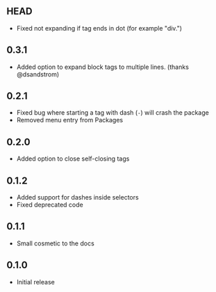 ## HEAD

- Fixed not expanding if tag ends in dot (for example "div.")

## 0.3.1

- Added option to expand block tags to multiple lines. (thanks @dsandstrom)

## 0.2.1

- Fixed bug where starting a tag with dash (`-`) will crash the package
- Removed menu entry from Packages

## 0.2.0

- Added option to close self-closing tags

## 0.1.2

- Added support for dashes inside selectors
- Fixed deprecated code

## 0.1.1

- Small cosmetic to the docs

## 0.1.0

- Initial release
